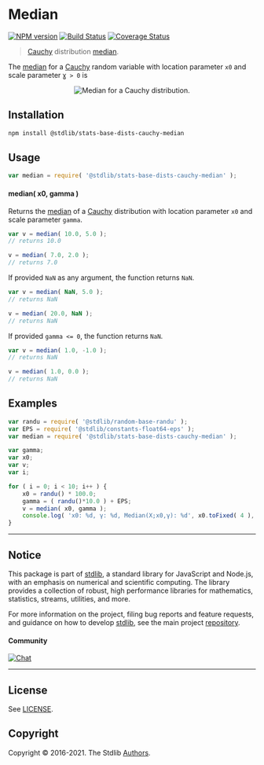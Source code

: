 <!--

@license Apache-2.0

Copyright (c) 2018 The Stdlib Authors.

Licensed under the Apache License, Version 2.0 (the "License");
you may not use this file except in compliance with the License.
You may obtain a copy of the License at

   http://www.apache.org/licenses/LICENSE-2.0

Unless required by applicable law or agreed to in writing, software
distributed under the License is distributed on an "AS IS" BASIS,
WITHOUT WARRANTIES OR CONDITIONS OF ANY KIND, either express or implied.
See the License for the specific language governing permissions and
limitations under the License.

-->

# Median

[![NPM version][npm-image]][npm-url] [![Build Status][test-image]][test-url] [![Coverage Status][coverage-image]][coverage-url] <!-- [![dependencies][dependencies-image]][dependencies-url] -->

> [Cauchy][cauchy-distribution] distribution [median][median].

<!-- Section to include introductory text. Make sure to keep an empty line after the intro `section` element and another before the `/section` close. -->

<section class="intro">

The [median][median] for a [Cauchy][cauchy-distribution] random variable with location parameter `x0` and scale parameter `Ɣ > 0` is

<!-- <equation class="equation" label="eq:cauchy_median" align="center" raw="\operatorname{Median}\left( X \right) = x_0" alt="Median for a Cauchy distribution."> -->

<div class="equation" align="center" data-raw-text="\operatorname{Median}\left( X \right) = x_0" data-equation="eq:cauchy_median">
    <img src="https://cdn.jsdelivr.net/gh/stdlib-js/stdlib@51534079fef45e990850102147e8945fb023d1d0/lib/node_modules/@stdlib/stats/base/dists/cauchy/median/docs/img/equation_cauchy_median.svg" alt="Median for a Cauchy distribution.">
    <br>
</div>

<!-- </equation> -->

</section>

<!-- /.intro -->

<!-- Package usage documentation. -->

<section class="installation">

## Installation

```bash
npm install @stdlib/stats-base-dists-cauchy-median
```

</section>

<section class="usage">

## Usage

```javascript
var median = require( '@stdlib/stats-base-dists-cauchy-median' );
```

#### median( x0, gamma )

Returns the [median][median] of a [Cauchy][cauchy-distribution] distribution with location parameter `x0` and scale parameter `gamma`.

```javascript
var v = median( 10.0, 5.0 );
// returns 10.0

v = median( 7.0, 2.0 );
// returns 7.0
```

If provided `NaN` as any argument, the function returns `NaN`.

```javascript
var v = median( NaN, 5.0 );
// returns NaN

v = median( 20.0, NaN );
// returns NaN
```

If provided `gamma <= 0`, the function returns `NaN`.

```javascript
var v = median( 1.0, -1.0 );
// returns NaN

v = median( 1.0, 0.0 );
// returns NaN
```

</section>

<!-- /.usage -->

<!-- Package usage notes. Make sure to keep an empty line after the `section` element and another before the `/section` close. -->

<section class="notes">

</section>

<!-- /.notes -->

<!-- Package usage examples. -->

<section class="examples">

## Examples

<!-- eslint no-undef: "error" -->

```javascript
var randu = require( '@stdlib/random-base-randu' );
var EPS = require( '@stdlib/constants-float64-eps' );
var median = require( '@stdlib/stats-base-dists-cauchy-median' );

var gamma;
var x0;
var v;
var i;

for ( i = 0; i < 10; i++ ) {
    x0 = randu() * 100.0;
    gamma = ( randu()*10.0 ) + EPS;
    v = median( x0, gamma );
    console.log( 'x0: %d, γ: %d, Median(X;x0,γ): %d', x0.toFixed( 4 ), gamma.toFixed( 4 ), v.toFixed( 4 ) );
}
```

</section>

<!-- /.examples -->

<!-- Section to include cited references. If references are included, add a horizontal rule *before* the section. Make sure to keep an empty line after the `section` element and another before the `/section` close. -->

<section class="references">

</section>

<!-- /.references -->

<!-- Section for related `stdlib` packages. Do not manually edit this section, as it is automatically populated. -->

<section class="related">

</section>

<!-- /.related -->

<!-- Section for all links. Make sure to keep an empty line after the `section` element and another before the `/section` close. -->


<section class="main-repo" >

* * *

## Notice

This package is part of [stdlib][stdlib], a standard library for JavaScript and Node.js, with an emphasis on numerical and scientific computing. The library provides a collection of robust, high performance libraries for mathematics, statistics, streams, utilities, and more.

For more information on the project, filing bug reports and feature requests, and guidance on how to develop [stdlib][stdlib], see the main project [repository][stdlib].

#### Community

[![Chat][chat-image]][chat-url]

---

## License

See [LICENSE][stdlib-license].


## Copyright

Copyright &copy; 2016-2021. The Stdlib [Authors][stdlib-authors].

</section>

<!-- /.stdlib -->

<!-- Section for all links. Make sure to keep an empty line after the `section` element and another before the `/section` close. -->

<section class="links">

[npm-image]: http://img.shields.io/npm/v/@stdlib/stats-base-dists-cauchy-median.svg
[npm-url]: https://npmjs.org/package/@stdlib/stats-base-dists-cauchy-median

[test-image]: https://github.com/stdlib-js/stats-base-dists-cauchy-median/actions/workflows/test.yml/badge.svg
[test-url]: https://github.com/stdlib-js/stats-base-dists-cauchy-median/actions/workflows/test.yml

[coverage-image]: https://img.shields.io/codecov/c/github/stdlib-js/stats-base-dists-cauchy-median/main.svg
[coverage-url]: https://codecov.io/github/stdlib-js/stats-base-dists-cauchy-median?branch=main

<!--

[dependencies-image]: https://img.shields.io/david/stdlib-js/stats-base-dists-cauchy-median.svg
[dependencies-url]: https://david-dm.org/stdlib-js/stats-base-dists-cauchy-median/main

-->

[chat-image]: https://img.shields.io/gitter/room/stdlib-js/stdlib.svg
[chat-url]: https://gitter.im/stdlib-js/stdlib/

[stdlib]: https://github.com/stdlib-js/stdlib

[stdlib-authors]: https://github.com/stdlib-js/stdlib/graphs/contributors

[stdlib-license]: https://raw.githubusercontent.com/stdlib-js/stats-base-dists-cauchy-median/main/LICENSE

[cauchy-distribution]: https://en.wikipedia.org/wiki/Cauchy_distribution

[median]: https://en.wikipedia.org/wiki/Median

</section>

<!-- /.links -->
